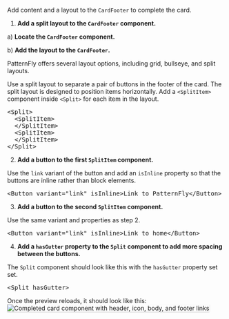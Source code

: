 Add content and a layout to the `CardFooter` to complete the card.

1) <strong>Add a split layout to the `CardFooter` component.</strong>

a) <strong>Locate the `CardFooter` component.</strong>

b) <strong>Add the layout to the `CardFooter`.</strong>

PatternFly offers several layout options, including grid, bullseye, and split layouts.

Use a split layout to separate a pair of buttons in the footer of the card. The split layout is designed to position items horizontally. Add a `<SplitItem>` component inside `<Split>` for each item in the layout.

<pre class="file" data-target="clipboard">
&lt;Split&gt;
  &lt;SplitItem&gt;
  &lt;/SplitItem&gt;
  &lt;SplitItem&gt;
  &lt;/SplitItem&gt;
&lt;/Split&gt;
</pre>

2) <strong>Add a button to the first `SplitItem` component.</strong>

Use the `link` variant of the button and add an `isInline` property so that the buttons are inline rather than block elements.

<pre class="file" data-target="clipboard">
&lt;Button variant=&quot;link&quot; isInline>Link to PatternFly&lt;/Button&gt;
</pre>

3) <strong>Add a button to the second `SplitItem` component.</strong>

Use the same variant and properties as step 2.

<pre class="file" data-target="clipboard">
&lt;Button variant=&quot;link&quot; isInline>Link to home&lt;/Button&gt;
</pre>

4) <strong>Add a `hasGutter` property to the `Split` component to add more spacing between the buttons.</strong>

The `Split` component should look like this with the `hasGutter` property set set.

<pre class="file" data-target="clipboard">
&lt;Split hasGutter&gt;
</pre>

Once the preview reloads, it should look like this:
<img src="react-basics/assets/final-card.png" alt="Completed card component with header, icon, body, and footer links" style="box-shadow: rgba(3, 3, 3, 0.2) 0px 1.25px 2.5px 0px;" />
